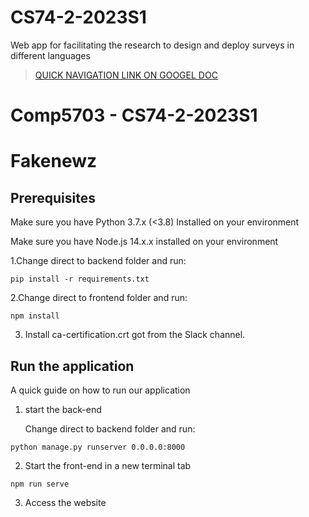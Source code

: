 # CS74-2-2023S1
Web app for facilitating the research to design and deploy surveys in different languages

> [QUICK NAVIGATION LINK ON GOOGEL DOC](https://docs.google.com/document/d/1Bxov3jBihFEg3l1tk04wAZHabeWBofGgoEVEo2Hg0eM/edit) 
# Comp5703 - CS74-2-2023S1

# Fakenewz

## Prerequisites

Make sure you have Python 3.7.x (<3.8) Installed on your environment

Make sure you have Node.js 14.x.x installed on your environment

1.Change direct to backend folder and run:

```
pip install -r requirements.txt
```

2.Change direct to frontend folder and run:

```
npm install
```
3. Install ca-certification.crt got from the Slack channel.

## Run the application

A quick guide on how to run our application

1. start the back-end

   Change direct to backend folder and run:

```
python manage.py runserver 0.0.0.0:8000
```

2. Start the front-end in a new terminal tab

```
npm run serve
```

3. Access the website

